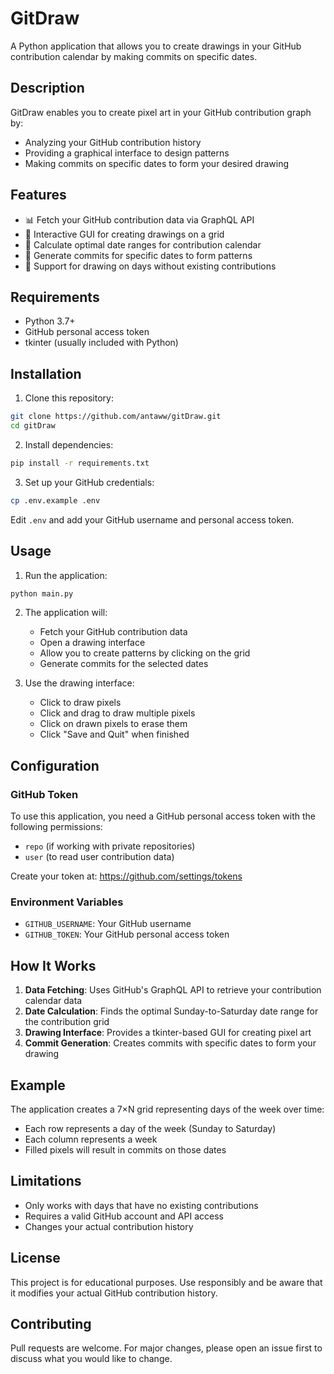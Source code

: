 # GitDraw

A Python application that allows you to create drawings in your GitHub contribution calendar by making commits on specific dates.

## Description

GitDraw enables you to create pixel art in your GitHub contribution graph by:
- Analyzing your GitHub contribution history
- Providing a graphical interface to design patterns
- Making commits on specific dates to form your desired drawing

## Features

- 📊 Fetch your GitHub contribution data via GraphQL API
- 🎨 Interactive GUI for creating drawings on a grid
- 📅 Calculate optimal date ranges for contribution calendar
- 🔄 Generate commits for specific dates to form patterns
- 🎯 Support for drawing on days without existing contributions

## Requirements

- Python 3.7+
- GitHub personal access token
- tkinter (usually included with Python)

## Installation

1. Clone this repository:
```bash
git clone https://github.com/antaww/gitDraw.git
cd gitDraw
```

2. Install dependencies:
```bash
pip install -r requirements.txt
```

3. Set up your GitHub credentials:
```bash
cp .env.example .env
```
Edit `.env` and add your GitHub username and personal access token.

## Usage

1. Run the application:
```bash
python main.py
```

2. The application will:
   - Fetch your GitHub contribution data
   - Open a drawing interface
   - Allow you to create patterns by clicking on the grid
   - Generate commits for the selected dates

3. Use the drawing interface:
   - Click to draw pixels
   - Click and drag to draw multiple pixels
   - Click on drawn pixels to erase them
   - Click "Save and Quit" when finished

## Configuration

### GitHub Token

To use this application, you need a GitHub personal access token with the following permissions:
- `repo` (if working with private repositories)
- `user` (to read user contribution data)

Create your token at: https://github.com/settings/tokens

### Environment Variables

- `GITHUB_USERNAME`: Your GitHub username
- `GITHUB_TOKEN`: Your GitHub personal access token

## How It Works

1. **Data Fetching**: Uses GitHub's GraphQL API to retrieve your contribution calendar data
2. **Date Calculation**: Finds the optimal Sunday-to-Saturday date range for the contribution grid
3. **Drawing Interface**: Provides a tkinter-based GUI for creating pixel art
4. **Commit Generation**: Creates commits with specific dates to form your drawing

## Example

The application creates a 7×N grid representing days of the week over time:
- Each row represents a day of the week (Sunday to Saturday)
- Each column represents a week
- Filled pixels will result in commits on those dates

## Limitations

- Only works with days that have no existing contributions
- Requires a valid GitHub account and API access
- Changes your actual contribution history

## License

This project is for educational purposes. Use responsibly and be aware that it modifies your actual GitHub contribution history.

## Contributing

Pull requests are welcome. For major changes, please open an issue first to discuss what you would like to change. 